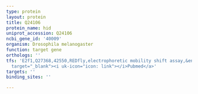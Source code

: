 ```yaml
---
type: protein
layout: protein
title: Q24106
protein_name: hid
uniprot_accession: Q24106
ncbi_gene_id: '40009'
organism: Drosophila melanogaster
function: target gene
orthologs: ''
tfs: 'E2f1,Q27368,42550,REDfly,electrophoretic mobility shift assay,&ensp;<a href="https://www.ncbi.nlm.nih.gov/pubmed/?term=20965965%5Buid%5D+OR+19100727%5Buid%5D"
  target="_blank"><i uk-icon="icon: link"></i>Pubmed</a>'
targets: ''
binding_sites: ''

---
```

